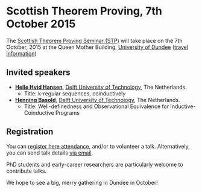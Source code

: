 # Scottish Theorem Proving, 7th October 2015

The [Scottish Theorem Proving Seminar (STP)](http://www.macs.hw.ac.uk/stp/) will take place on the 7th October, 2015 at the Queen Mother Building, [University of Dundee](http://www.dundee.ac.uk) ([travel information](http://www.computing.dundee.ac.uk/about/travel-information))

## Invited speakers

 - **[Helle Hvid Hansen](http://homepage.tudelft.nl/c9d1n/)**, [Delft University of Technology](http://www.tudelft.nl), The Netherlands.
    - Title: k-regular sequences, coinductively
 - **[Henning Basold](http://cs.ru.nl/~hbasold/)**, [Delft University of Technology](http://www.tudelft.nl), The Netherlands.
    - Title: Well-definedness and Observational Equivalence for Inductive-Coinductive Programs

## Registration

You can [register here attendance](https://docs.google.com/forms/d/1XcVQGrlJpgJe584TsneKNQ8x2HjBk40n_jhHIazn2nA/viewform?usp=send_form), and/or to volunteer a talk. Alternatively, you can send talk details [via email](mailto:chriswarbo@gmail.com,komendantskaya@gmail.com).

PhD students and early-career researchers are particularly welcome to contribute talks.

We hope to see a big, merry gathering in Dundee in October!

